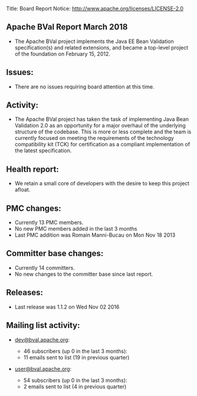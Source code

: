 Title: Board Report
Notice: http://www.apache.org/licenses/LICENSE-2.0

## Apache BVal Report March 2018 ##

 - The Apache BVal project implements the Java EE Bean Validation
   specification(s) and related extensions, and became a top-level project of
   the foundation on February 15, 2012.

## Issues:

 - There are no issues requiring board attention at this time.

## Activity:

 - The Apache BVal project has taken the task of implementing Java Bean
   Validation 2.0 as an opportunity for a major overhaul of the underlying
   structure of the codebase. This is more or less complete and the team is
   currently focused on meeting the requirements of the technology
   compatibility kit (TCK) for certification as a compliant implementation
   of the latest specification.

## Health report:

 - We retain a small core of developers with the desire to keep this project
   afloat.

## PMC changes:

 - Currently 13 PMC members.
 - No new PMC members added in the last 3 months
 - Last PMC addition was Romain Manni-Bucau on Mon Nov 18 2013

## Committer base changes:

 - Currently 14 committers.
 - No new changes to the committer base since last report.

## Releases:

 - Last release was 1.1.2 on Wed Nov 02 2016

## Mailing list activity:

 - dev@bval.apache.org:
    - 46 subscribers (up 0 in the last 3 months):
    - 11 emails sent to list (19 in previous quarter)

 - user@bval.apache.org:
    - 54 subscribers (up 0 in the last 3 months):
    - 2 emails sent to list (4 in previous quarter)
